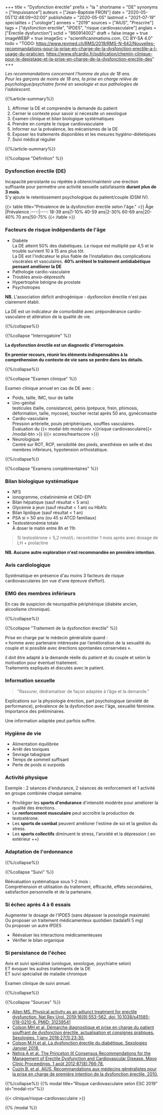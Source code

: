 +++
title = "Dysfonction érectile"
prefix = "la "
shortname = "DE"
synonyms = ["Impuissance"]
auteurs = ["Jean-Baptiste FRON"]
date = "2020-05-05T12:48:09+02:00"
publishdate = "2020-05-05"
lastmod = "2021-07-19"
specialites = ["urologie"]
annees = "2019"
sources = ["AIUS", "Prescrire"]
tags = ["dysfonction erectile", "IPDE5", "risque cardiovasculaire"]
anglais = ["Erectile dysfunction"]
sctid = "860914002"
draft = false
image = true
imageWEBP = true
imageSrc = "scientificanimations.com, CC BY-SA 4.0"
todo = "TODO: https://www.revmed.ch/RMS/2019/RMS-N-642/Nouvelles-recommandations-pour-la-prise-en-charge-de-la-dysfonction-erectile-a-l-usage-du-praticien, https://www.sfcardio.fr/publication/chemin-clinique-pour-le-depistage-et-la-prise-en-charge-de-la-dysfonction-erectile-des"
+++

*Les recommandations concernent l'homme de plus de 18 ans.  
Pour les garçons de moins de 18 ans, la prise en charge relève de psychologue/psychiatre formé en sexologie et aux pathologies de l'adolescent.*

{{%article-summary%}}

1. Affirmer la DE et comprendre la demande du patient
1. Cerner le contexte pour savoir si nécessite un sexologue
1. Examen clinique et bilan biologique systématiques
1. Prendre en compte le risque cardiovasculaire
1. Informer sur la prévalence, les mécanismes de la DE
1. Exposer les traitements disponibles et les mesures hygiéno-diétetiques
1. Suivi médical régulier

{{%/article-summary%}}

{{%collapse "Définition" %}}

### Dysfonction érectile (DE)

Incapacité persistante ou répétée à obtenir/maintenir une érection suffisante pour permettre une activité sexuelle satisfaisante **durant plus de 3 mois**.  
S'y ajoute le retentissement psychologique du patient/couple (DSM IV).

{{< table title="Prévalence de la dysfonction érectile selon l'âge." >}}
Âge  |Prévalence
:---:|:---:
18-39 ans|1-10%
40-59 ans|2-30%
60-69 ans|20-40%
70 ans|50-75%
{{< /table >}}

### Facteurs de risque indépendants de l'âge

- Diabète  
La DE atteint 50% des diabétiques. Le risque est multiplié par 4,5 et le trouble survient 10 à 15 ans plus tôt.  
La DE est l'indicateur le plus fiable de l’installation des complications viscérales et vasculaires.
**40% arrêtent le traitement antidiabétique pensant améliorer la DE**
- Pathologie cardio-vasculaire
- Troubles anxio-dépressifs
- Hypertrophie bénigne de prostate
- Psychotropes

**NB.** L'association déficit androgénique - dysfonction érectile n'est pas clairement établi.

La DE est un indicateur de comorbidité avec prépondérance cardio-vasculaire et altération de la qualité de vie.

{{%/collapse%}}

{{%collapse "Interrogatoire" %}}

**La dysfonction érectile est un diagnostic d'interrogatoire**.

**En premier recours, réunir les éléments indispensables à la compréhension du contexte de vie sans se perdre dans les détails.**

{{%/collapse%}}

{{%collapse "Examen clinique" %}}

Examen clinique annuel en cas de DE avec :

- Poids, taille, IMC, tour de taille
- Uro-génital  
testicules (taille, consistance), pénis (prépuce, frein, phimosis, déformation, taille, mycose), toucher rectal après 50 ans, gynécomastie  
- Cardio-vasculaire  
Pression artérielle, pouls périphériques, souffles vasculaires.  
Évaluation du {{< modal-btn modal-rcv >}}risque cardiovasculaire{{< /modal-btn >}} ({{< scores/heartscore >}})
- Neurologique  
Centré sur ROT, RCP, sensibilité des pieds, anesthésie en selle et des membres inférieurs, hypotension orthostatique.

{{%/collapse%}}

{{%collapse "Examens complémentaires" %}}

### Bilan biologique systématique

- NFS
- ionogramme, créatininémie et CKD-EPI
- Bilan hépatique (sauf résultat < 5 ans)
- Glycémie à jeun (sauf résultat < 1 an) ou HbA1c
- Bilan lipidique (sauf résultat < 1 an)
- PSA si > 50 ans (ou 45 si ATCD familiaux)
- Testostéronémie totale  
À doser le matin entre 8h et 11h

> Si testostérone < 5,2 nmol/L: recontrôler 1 mois après avec dosage de LH + prolactine

**NB. Aucune autre exploration n'est recommandée en première intention**.

### Avis cardiologique

Systématique en présence d'au moins 3 facteurs de risque cardiovasculaires (en vue d'une épreuve d’effort).

### EMG des membres inférieurs

En cas de suspicion de neuropathie périphérique (diabète ancien, alcoolisme chronique).

{{%/collapse%}}

{{%collapse "Traitement de la dysfonction érectile" %}}

Prise en charge par le médecin généraliste quand :  
« homme avec partenaire intéressée par l’amélioration de la sexualité du couple et si possible avec érections spontanées conservées ».

il doit être adapté à la demande réelle du patient et du couple et selon la motivation pour éventuel traitement.  
Traitements expliqués et discutés avec le patient.

### Information sexuelle

> "Rassurer, dédramatiser de façon adaptée à l’âge et la demande."

Explications sur la physiologie érection, part psychologique (anxiété de performance), prévalence de la dysfonction avec l'âge, sexualité féminine.  Importance des préliminaires.

Une information adaptée peut parfois suffire.

### Hygiène de vie

- Alimentation équilibrée
- Arrêt des toxiques
- Sevrage tabagique
- Temps de sommeil suffisant
- Perte de poids si surpoids

### Activité physique

Exemple : 2 séances d'endurance, 2 séances de renforcement et 1 activité en groupe combinée chaque semaine.

- Privilégier les **sports d'endurance** d'intensité modérée pour améliorer la qualité des érections.
- Le **renforcement musculaire** peut accroître la production de testostérone.
- Les **sports de combat** peuvent améliorer l'estime de soi et la gestion du stress.
- Les **sports collectifs** diminuent le stress, l'anxiété et la dépression ( en extérieur ++)

### Adaptation de l'ordonnance

{{%/collapse%}}

{{%collapse "Suivi" %}}

Réévaluation systématique sous 1-2 mois :  
Compréhension et utilisation du traitement, efficacité, effets secondaires, satisfaction personnelle et de la partenaire.

### Si échec après 4 à 6 essais

Augmenter le dosage de l'IPDE5 (sans dépasser la posologie maximale)  
Ou proposer un traitement médicamenteux quotidien (tadalafil 5 mg)  
Ou proposer un autre IPDE5

- Réévaluer les interactions médicamenteuses
- Vérifier le bilan organique

### Si persistance de l'échec

Avis et suivi spécialisé (urologue, sexologue, psychiatre selon)  
ET évoquer les autres traitements de la DE  
ET suivi spécialisé de maladie chronique

Examen clinique de suivi annuel.

{{%/collapse%}}

{{%collapse "Sources" %}}

- [Allen MS. Physical activity as an adjunct treatment for erectile dysfunction. Nat Rev Urol. 2019;16(9):553-562. doi: 10.1038/s41585-019-0210-6. PMID: 31239541](https://www.ncbi.nlm.nih.gov/pubmed/31239541)
- [Colson MH et al. Démarche diagnostique et prise en charge du patient souffrant de dysfonction érectile, actualisation et consignes pratiques. Sexologies. 1 janv 2018;27(1):23‑30.](https://www.em-consulte.com/en/article/1198573)
- [Colson M.H et al. La dysfonction érectile du diabétique. Sexologies Janvier 2018.](https://www.sciencedirect.com/science/article/pii/S1158136018300112?via%3Dihub)
- [Nehra A et al. The Princeton III Consensus Recommendations for the Management of Erectile Dysfunction and Cardiovascular Disease. Mayo Clinic Proceedings. 1 août 2012;87(8):766‑78.](https://www.mayoclinicproceedings.org/article/S0025-6196(12)00635-0/abstract)
- [Cuzin B. et al, AIUS. Recommandations aux médecins généralistes pour la prise en charge de première intention de la dysfonction érectile. 2010.](https://ur.booksc.eu/book/17263369/eede54)

{{%/collapse%}}
{{% modal title="Risque cardiovasculaire selon ESC 2019" id="modal-rcv"%}}

{{< clinique/risque-cardiovasculaire >}}

{{% /modal %}}
